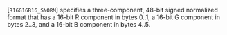 [`R16G16B16_SNORM`] specifies a three-component, 48-bit
signed normalized format that has a 16-bit R component in bytes 0..1, a
16-bit G component in bytes 2..3, and a 16-bit B component in bytes
4..5.